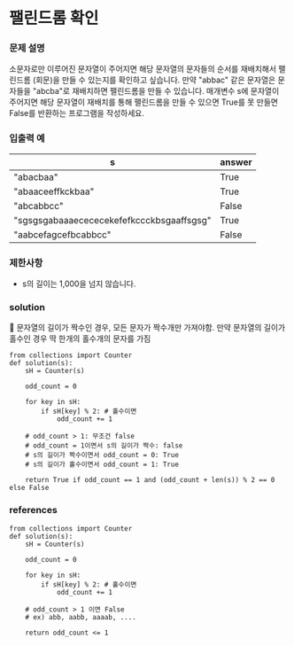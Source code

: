 # 팰린드롬 확인 

### 문제 설명 
소문자로만 이루어진 문자열이 주어지면 해당 문자열의 문자들의 순서를 재배치해서 팰린드롬
(회문)을 만들 수 있는지를 확인하고 싶습니다. 만약 "abbac" 같은 문자열은 문자들을
"abcba"로 재배치하면 팰린드롬을 만들 수 있습니다.
매개변수 s에 문자열이 주어지면 해당 문자열이 재배치를 통해 팰린드롬을 만들 수 있으면
True를 못 만들면 False를 반환하는 프로그램을 작성하세요.

### 입출력 예
|s |answer|
|---|---|
|"abacbaa" |True|
|"abaaceeffkckbaa"| True|
|"abcabbcc" |False|
|"sgsgsgabaaaecececekefefkccckbsgaaffsgsg"| True|
|"aabcefagcefbcabbcc"| False|

### 제한사항
* s의 길이는 1,000을 넘지 않습니다.

### solution 
:memo: 문자열의 길이가 짝수인 경우, 모든 문자가 짝수개만 가져야함. 만약 문자열의 길이가 홀수인 경우 딱 한개의 홀수개의 문자를 가짐 
```
from collections import Counter
def solution(s):
    sH = Counter(s)

    odd_count = 0

    for key in sH:
        if sH[key] % 2: # 홀수이면 
            odd_count += 1

    # odd_count > 1: 무조건 false
    # odd_count = 1이면서 s의 길이가 짝수: false 
    # s의 길이가 짝수이면서 odd_count = 0: True
    # s의 길이가 홀수이면서 odd_count = 1: True 
    
	return True if odd_count == 1 and (odd_count + len(s)) % 2 == 0 else False
```

### references
```
from collections import Counter
def solution(s):
    sH = Counter(s)

    odd_count = 0

    for key in sH:
        if sH[key] % 2: # 홀수이면 
            odd_count += 1

    # odd_count > 1 이면 False
    # ex) abb, aabb, aaaab, .... 
   
	return odd_count <= 1 
```





